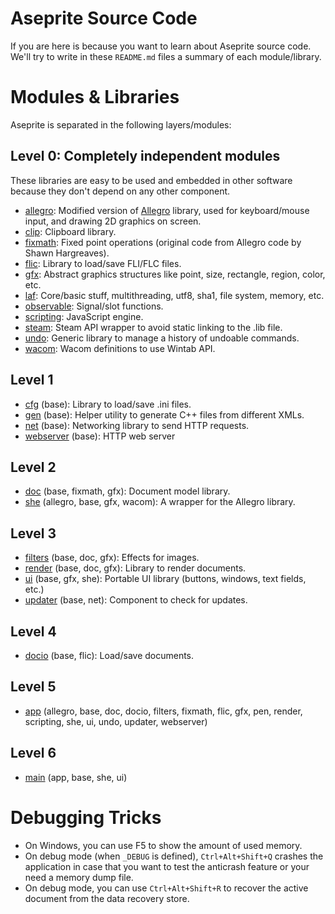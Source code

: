 # Aseprite Source Code

If you are here is because you want to learn about Aseprite source
code. We'll try to write in these `README.md` files a summary of each
module/library.

# Modules & Libraries

Aseprite is separated in the following layers/modules:

## Level 0: Completely independent modules

These libraries are easy to be used and embedded in other software
because they don't depend on any other component.

  * [allegro](allegro/): Modified version of [Allegro](http://alleg.sourceforge.net/) library, used for keyboard/mouse input, and drawing 2D graphics on screen.
  * [clip](https://github.com/aseprite/clip): Clipboard library.
  * [fixmath](fixmath/): Fixed point operations (original code from Allegro code by Shawn Hargreaves).
  * [flic](https://github.com/aseprite/flic): Library to load/save FLI/FLC files.
  * [gfx](gfx/): Abstract graphics structures like point, size, rectangle, region, color, etc.
  * [laf](https://github.com/aseprite/laf): Core/basic stuff, multithreading, utf8, sha1, file system, memory, etc.
  * [observable](https://github.com/dacap/observable): Signal/slot functions.
  * [scripting](scripting/): JavaScript engine.
  * [steam](steam/): Steam API wrapper to avoid static linking to the .lib file.
  * [undo](https://github.com/aseprite/undo): Generic library to manage a history of undoable commands.
  * [wacom](wacom/): Wacom definitions to use Wintab API.

## Level 1

  * [cfg](cfg/) (base): Library to load/save .ini files.
  * [gen](gen/) (base): Helper utility to generate C++ files from different XMLs.
  * [net](net/) (base): Networking library to send HTTP requests.
  * [webserver](webserver/) (base): HTTP web server

## Level 2

  * [doc](doc/) (base, fixmath, gfx): Document model library.
  * [she](she/) (allegro, base, gfx, wacom): A wrapper for the Allegro library.

## Level 3

  * [filters](filters/) (base, doc, gfx): Effects for images.
  * [render](render/) (base, doc, gfx): Library to render documents.
  * [ui](ui/) (base, gfx, she): Portable UI library (buttons, windows, text fields, etc.)
  * [updater](updater/) (base, net): Component to check for updates.

## Level 4

  * [docio](docio/) (base, flic): Load/save documents.

## Level 5

  * [app](app/) (allegro, base, doc, docio, filters, fixmath, flic, gfx, pen, render, scripting, she, ui, undo, updater, webserver)

## Level 6

  * [main](main/) (app, base, she, ui)

# Debugging Tricks

* On Windows, you can use F5 to show the amount of used memory.
* On debug mode (when `_DEBUG` is defined), `Ctrl+Alt+Shift+Q` crashes
  the application in case that you want to test the anticrash feature
  or your need a memory dump file.
* On debug mode, you can use `Ctrl+Alt+Shift+R` to recover the active
  document from the data recovery store.

